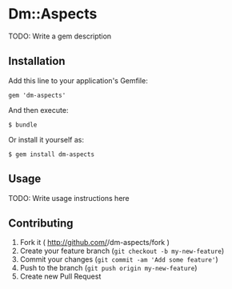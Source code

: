 # Dm::Aspects

TODO: Write a gem description

## Installation

Add this line to your application's Gemfile:

    gem 'dm-aspects'

And then execute:

    $ bundle

Or install it yourself as:

    $ gem install dm-aspects

## Usage

TODO: Write usage instructions here

## Contributing

1. Fork it ( http://github.com/<my-github-username>/dm-aspects/fork )
2. Create your feature branch (`git checkout -b my-new-feature`)
3. Commit your changes (`git commit -am 'Add some feature'`)
4. Push to the branch (`git push origin my-new-feature`)
5. Create new Pull Request
